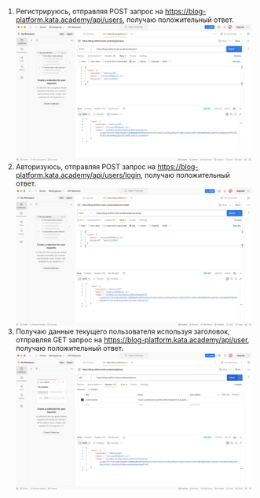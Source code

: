 1. Регистрируюсь, отправляя POST запрос на https://blog-platform.kata.academy/api/users, получаю положительный ответ.
![Регистрация](./screen/step1.png)
2. Авторизуюсь, отправляя POST запрос на https://blog-platform.kata.academy/api/users/login, получаю положительный ответ.
![Авторизация](./screen/step2.png)
3. Получаю данные текущего пользователя используя заголовок, отправляя GET запрос на https://blog-platform.kata.academy/api/user, получаю положительный ответ.
![Авторизация](./screen/step3.png)

